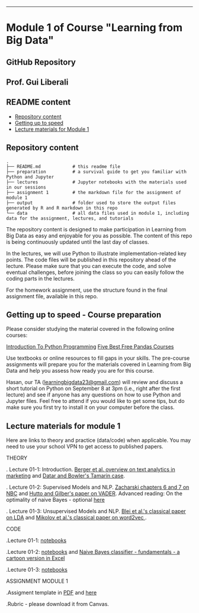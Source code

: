 
---
# Module 1 of Course  "Learning from Big Data"
## GitHub Repository 
## Prof. Gui Liberali

## README content
<!-- vim-markdown-toc GFM -->

* [Repository content](#repository-content)
* [Getting up to speed](#Getting-up-to-speed)
* [Lecture materials for Module 1](#lecture-materials)

  
<!-- vim-markdown-toc -->

## Repository content

```
.
├── README.md            # this readme file
├── preparation          # a survival guide to get you familiar with Python and Jupyter
├── lectures             # Jupyter notebooks with the materials used in our sessions 
├── assignment 1         # the markdown file for the assignment of module 1 
├── output               # folder used to store the output files generated by R and R markdown in this repo  
└── data                 # all data files used in module 1, including data for the assignment, lectures, and tutorials

```

The repository content is designed to make participation in Learning from Big Data as easy and enjoyable for you as possible. The content of this repo is being continuously updated until the last day of classes. 

In the lectures, we will use Python to illustrate implementation-related key points. The code files will be published in this repository ahead of the lecture. Please make sure that you can execute the code, and solve eventual challenges, before joining the class so you can easily follow the coding parts in the lectures.  

For the homework assignment, use the structure found in the final assignment file, available in this repo.

## Getting up to speed - Course preparation

Please consider studying the material covered in the following online courses:

[Introduction To Python Programming](https://github.com/guiliberali/Learning-from-Big-Data-Module-1/blob/main/pythonforbeginnersintro.html)
[Five Best Free Pandas Courses](https://github.com/guiliberali/Learning-from-Big-Data-Module-1/blob/main/5-best-free-pandas-courses-for-beginners-in-2022-d7dbe017b90c.html)

Use textbooks or online resources to fill gaps in your skills. The pre-course assignments will prepare you for the materials covered in Learning from Big Data and help you assess how ready you are for this course.

Hasan, our TA (learningbigdata23@gmail.com) will review and discuss a short tutorial on Python on September 8 at 3pm (i.e., right after the first lecture) and see if anyone has any questions on how to use Python and Jupyter files. Feel free to attend if you would like to get some tips, but do make sure you first try to install it on your computer before the class.  

 
## Lecture materials for module 1
 
Here are links to theory and practice (data/code) when applicable. You may need to use your school VPN to get access to published papers.

THEORY

. Lecture 01-1: Introduction. [Berger et al. overview on text analytics in marketing](https://journals.sagepub.com/doi/full/10.1177/0022242919873106 ) and [Datar and Bowler's Tamarin case](https://www.thecasecentre.org/course/registerForCourse?ucc=C%2D4874%2D6030%2DSCH).   

. Lecture 01-2: Supervised Models and NLP. [Zacharski chapters 6 and 7 on NBC](http://guidetodatamining.com/) and [Hutto and Gilber's paper on VADER](https://ojs.aaai.org/index.php/ICWSM/article/view/14550).
Advanced reading: On the optimality of naive Bayes - optional [here](https://github.com/guiliberali/Learning-from-Big-Data-Module-1/blob/main/lectures/Lecture_2/The_Optimality_of_Naive_Bayes.pdf)  

. Lecture 01-3: Unsupervised Models and NLP. [Blei et al.'s classical paper on LDA](https://dl.acm.org/doi/10.5555/944919.944937) and  [Mikolov et al.'s classical paper on word2vec ](https://arxiv.org/abs/1301.3781).   



CODE

.Lecture 01-1: [notebooks](https://github.com/guiliberali/Learning-from-Big-Data-Module-1/blob/main/lectures/Lecture_1) 
  

.Lecture 01-2: [notebooks](https://github.com/guiliberali/Learning-from-Big-Data-Module-1/blob/main/lectures/Lecture_2) and  [Naive Bayes classifier - fundamentals - a cartoon version in Excel](https://github.com/guiliberali/Learning-from-Big-Data-Module-1/blob/main/lectures/Lecture_2/Cartoon_Example_NBC.xlsx)  


.Lecture 01-3: [notebooks](https://github.com/guiliberali/Learning-from-Big-Data-Module-1/blob/main/lectures/Lecture_3) 



ASSIGNMENT MODULE 1

.Assigment template in [PDF](https://github.com/guiliberali/Learning-from-Big-Data-Module-1/blob/main/assignment%201/Assignment_1_ERNANUMBER.pdf)   and [here](https://github.com/guiliberali/Learning-from-Big-Data-Module-1/blob/main/assignment%201/Assignment_1_ERNANUMBER.ipynb)

.Rubric - please download it from Canvas. 
 

